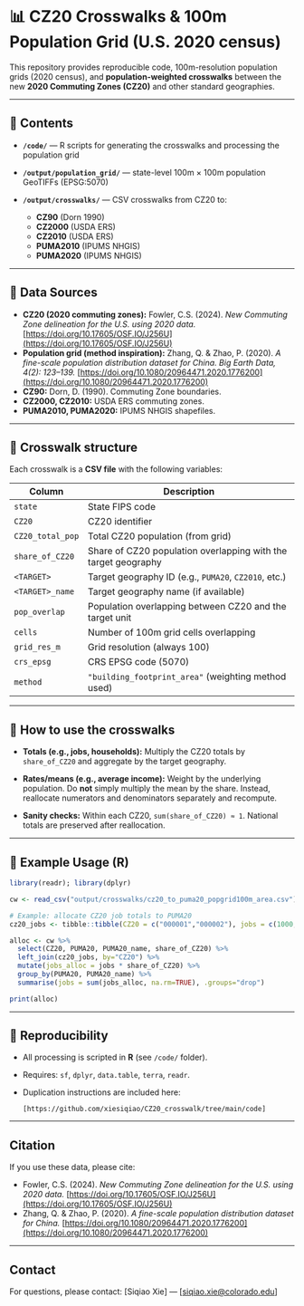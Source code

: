 
# 📊 CZ20 Crosswalks & 100m Population Grid (U.S. 2020 census)

This repository provides reproducible code, 100m-resolution population grids (2020 census), and **population-weighted crosswalks** between the new **2020 Commuting Zones (CZ20)** and other standard geographies.

---

## 📂 Contents

* **`/code/`** — R scripts for generating the crosswalks and processing the population grid
* **`/output/population_grid/`** — state-level 100m × 100m population GeoTIFFs (EPSG:5070)
* **`/output/crosswalks/`** — CSV crosswalks from CZ20 to:

  * **CZ90** (Dorn 1990)
  * **CZ2000** (USDA ERS)
  * **CZ2010** (USDA ERS)
  * **PUMA2010** (IPUMS NHGIS)
  * **PUMA2020** (IPUMS NHGIS)

---

## 🧾 Data Sources

* **CZ20 (2020 commuting zones):** Fowler, C.S. (2024). *New Commuting Zone delineation for the U.S. using 2020 data.* [https://doi.org/10.17605/OSF.IO/J256U](https://doi.org/10.17605/OSF.IO/J256U)
* **Population grid (method inspiration):** Zhang, Q. & Zhao, P. (2020). *A fine-scale population distribution dataset for China.* *Big Earth Data, 4(2): 123–139.* [https://doi.org/10.1080/20964471.2020.1776200](https://doi.org/10.1080/20964471.2020.1776200)
* **CZ90:** Dorn, D. (1990). Commuting Zone boundaries.
* **CZ2000, CZ2010:** USDA ERS commuting zones.
* **PUMA2010, PUMA2020:** IPUMS NHGIS shapefiles.

---

## 📐 Crosswalk structure

Each crosswalk is a **CSV file** with the following variables:

| Column           | Description                                                    |
| ---------------- | -------------------------------------------------------------- |
| `state`          | State FIPS code                                                |
| `CZ20`           | CZ20 identifier                                                |
| `CZ20_total_pop` | Total CZ20 population (from grid)                              |
| `share_of_CZ20`  | Share of CZ20 population overlapping with the target geography |
| `<TARGET>`       | Target geography ID (e.g., `PUMA20`, `CZ2010`, etc.)           |
| `<TARGET>_name`  | Target geography name (if available)                           |
| `pop_overlap`    | Population overlapping between CZ20 and the target unit        |
| `cells`          | Number of 100m grid cells overlapping                          |
| `grid_res_m`     | Grid resolution (always 100)                                   |
| `crs_epsg`       | CRS EPSG code (5070)                                           |
| `method`         | `"building_footprint_area"` (weighting method used)            |

---

## 🧮 How to use the crosswalks

* **Totals (e.g., jobs, households):**
  Multiply the CZ20 totals by `share_of_CZ20` and aggregate by the target geography.

* **Rates/means (e.g., average income):**
  Weight by the underlying population. Do **not** simply multiply the mean by the share. Instead, reallocate numerators and denominators separately and recompute.

* **Sanity checks:**
  Within each CZ20, `sum(share_of_CZ20) ≈ 1`.
  National totals are preserved after reallocation.

---

## 🚀 Example Usage (R)

```r
library(readr); library(dplyr)

cw <- read_csv("output/crosswalks/cz20_to_puma20_popgrid100m_area.csv")

# Example: allocate CZ20 job totals to PUMA20
cz20_jobs <- tibble::tibble(CZ20 = c("000001","000002"), jobs = c(1000, 1500))

alloc <- cw %>%
  select(CZ20, PUMA20, PUMA20_name, share_of_CZ20) %>%
  left_join(cz20_jobs, by="CZ20") %>%
  mutate(jobs_alloc = jobs * share_of_CZ20) %>%
  group_by(PUMA20, PUMA20_name) %>%
  summarise(jobs = sum(jobs_alloc, na.rm=TRUE), .groups="drop")

print(alloc)
```

---

## 🔁 Reproducibility

* All processing is scripted in **R** (see `/code/` folder).
* Requires: `sf`, `dplyr`, `data.table`, `terra`, `readr`.
* Duplication instructions are included here:

  ```
  [https://github.com/xiesiqiao/CZ20_crosswalk/tree/main/code]
  ```

---

## Citation

If you use these data, please cite:

* Fowler, C.S. (2024). *New Commuting Zone delineation for the U.S. using 2020 data.* [https://doi.org/10.17605/OSF.IO/J256U](https://doi.org/10.17605/OSF.IO/J256U)
* Zhang, Q. & Zhao, P. (2020). *A fine-scale population distribution dataset for China.* [https://doi.org/10.1080/20964471.2020.1776200](https://doi.org/10.1080/20964471.2020.1776200)

---

## Contact

For questions, please contact:
\[Siqiao Xie] — \[siqiao.xie@colorado.edu]
